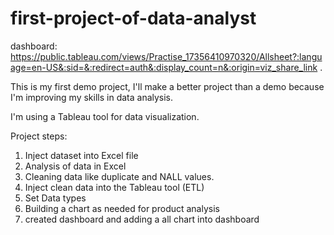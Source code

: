 # first-project-of-data-analyst
dashboard: https://public.tableau.com/views/Practise_17356410970320/Allsheet?:language=en-US&:sid=&:redirect=auth&:display_count=n&:origin=viz_share_link .

This is my first demo project, I'll make a better project than a demo because I'm improving my skills in data analysis.

I'm using a Tableau tool for data visualization.

Project steps:
  1. Inject dataset into Excel file
  2. Analysis of data in Excel
  3. Cleaning data like duplicate and NALL values.
  4. Inject clean data into the Tableau tool (ETL)
  5. Set Data types
  6. Building a chart as needed for product analysis
  7. created dashboard and adding a all chart into dashboard

